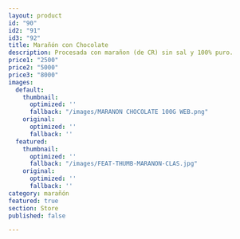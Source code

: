 ```yaml
---
layout: product
id: "90"
id2: "91"
id3: "92"
title: Marañón con Chocolate
description: Procesada con marañon (de CR) sin sal y 100% puro.
price1: "2500"
price2: "5000"
price3: "8000"
images:
  default:
    thumbnail:
      optimized: ''
      fallback: "/images/MARANON CHOCOLATE 100G WEB.png"
    original:
      optimized: ''
      fallback: ''
  featured:
    thumbnail:
      optimized: ''
      fallback: "/images/FEAT-THUMB-MARANON-CLAS.jpg"
    original:
      optimized: ''
      fallback: ''
category: marañón
featured: true
section: Store
published: false

---
```

